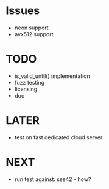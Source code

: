 # Issues
* neon support
* avx512 support

# TODO
* is_valid_until() implementation
* fuzz testing
* licensing
* doc

# LATER
* test on fast dedicated cloud server

# NEXT
* run test against: sse42 - how?
